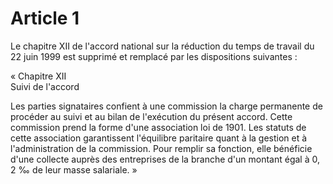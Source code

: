 # Article 1

Le chapitre XII de l'accord national sur la réduction du temps de travail du 22 juin 1999 est supprimé et remplacé par les dispositions suivantes : 

« Chapitre XII   
Suivi de l'accord 

Les parties signataires confient à une commission la charge permanente de procéder au suivi et au bilan de l'exécution du présent accord. Cette commission prend la forme d'une association loi de 1901. Les statuts de cette association garantissent l'équilibre paritaire quant à la gestion et à l'administration de la commission. Pour remplir sa fonction, elle bénéficie d'une collecte auprès des entreprises de la branche d'un montant égal à 0, 2 ‰ de leur masse salariale. »

